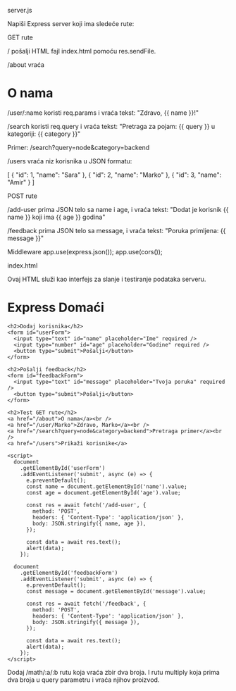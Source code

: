 server.js

Napiši Express server koji ima sledeće rute:

GET rute

/
pošalji HTML fajl index.html pomoću res.sendFile.

/about
vraća <h1>O nama</h1>

/user/:name
koristi req.params i vraća tekst:
"Zdravo, {{ name }}!"

/search
koristi req.query i vraća tekst:
"Pretraga za pojam: {{ query }} u kategoriji: {{ category }}"

Primer:
/search?query=node&category=backend

/users
vraća niz korisnika u JSON formatu:

[
{ "id": 1, "name": "Sara" },
{ "id": 2, "name": "Marko" },
{ "id": 3, "name": "Amir" }
]

POST rute

/add-user
prima JSON telo sa name i age, i vraća tekst:
"Dodat je korisnik {{ name }} koji ima {{ age }} godina"

/feedback
prima JSON telo sa message, i vraća tekst:
"Poruka primljena: {{ message }}"

Middleware
app.use(express.json());
app.use(cors());

index.html

Ovaj HTML služi kao interfejs za slanje i testiranje podataka serveru.

<!DOCTYPE html>
<html lang="sr">
  <head>
    <meta charset="UTF-8" />
    <title>Express Domaći</title>
  </head>
  <body>
    <h1>Express Domaći</h1>

    <h2>Dodaj korisnika</h2>
    <form id="userForm">
      <input type="text" id="name" placeholder="Ime" required />
      <input type="number" id="age" placeholder="Godine" required />
      <button type="submit">Pošalji</button>
    </form>

    <h2>Pošalji feedback</h2>
    <form id="feedbackForm">
      <input type="text" id="message" placeholder="Tvoja poruka" required />
      <button type="submit">Pošalji</button>
    </form>

    <h2>Test GET rute</h2>
    <a href="/about">O nama</a><br />
    <a href="/user/Marko">Zdravo, Marko</a><br />
    <a href="/search?query=node&category=backend">Pretraga primer</a><br />
    <a href="/users">Prikaži korisnike</a>

    <script>
      document
        .getElementById('userForm')
        .addEventListener('submit', async (e) => {
          e.preventDefault();
          const name = document.getElementById('name').value;
          const age = document.getElementById('age').value;

          const res = await fetch('/add-user', {
            method: 'POST',
            headers: { 'Content-Type': 'application/json' },
            body: JSON.stringify({ name, age }),
          });

          const data = await res.text();
          alert(data);
        });

      document
        .getElementById('feedbackForm')
        .addEventListener('submit', async (e) => {
          e.preventDefault();
          const message = document.getElementById('message').value;

          const res = await fetch('/feedback', {
            method: 'POST',
            headers: { 'Content-Type': 'application/json' },
            body: JSON.stringify({ message }),
          });

          const data = await res.text();
          alert(data);
        });
    </script>

  </body>
</html>

Dodaj /math/:a/:b rutu koja vraća zbir dva broja.
I rutu multiply koja prima dva broja u query parametru i vraća njihov proizvod.
